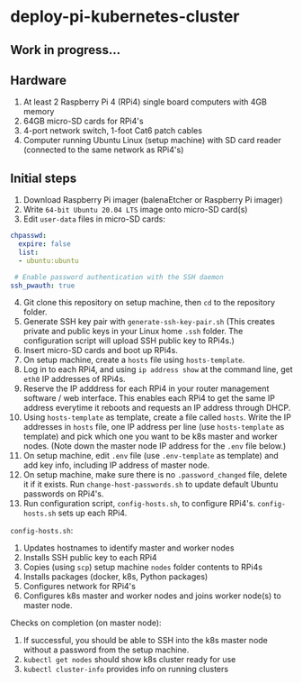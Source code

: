 # deploy-pi-kubernetes-cluster

## Work in progress...

## Hardware
1. At least 2 Raspberry Pi 4 (RPi4) single board computers with 4GB memory
2. 64GB micro-SD cards for RPi4's
3. 4-port network switch, 1-foot Cat6 patch cables
4. Computer running Ubuntu Linux (setup machine) with SD card reader (connected to the same network as RPi4's)

## Initial steps
1. Download Raspberry Pi imager (balenaEtcher or Raspberry Pi imager)
2. Write `64-bit Ubuntu 20.04 LTS` image onto micro-SD card(s)
3. Edit `user-data` files in micro-SD cards:
```YAML
chpasswd:
  expire: false
  list:
  - ubuntu:ubuntu

 # Enable password authentication with the SSH daemon
ssh_pwauth: true
```
4. Git clone this repository on setup machine, then `cd` to the repository folder.
5. Generate SSH key pair with `generate-ssh-key-pair.sh` (This creates private and public keys in your Linux home `.ssh` folder. The configuration script will upload SSH public key to RPi4s.)
6. Insert micro-SD cards and boot up RPi4s.
7. On setup machine, create a `hosts` file using `hosts-template`.
8. Log in to each RPi4, and using `ip address show` at the command line, get `eth0` IP addresses of RPi4s.
9. Reserve the IP adddress for each RPi4 in your router management software / web interface. This enables each RPi4 to get the same IP address everytime it reboots and requests an IP address through DHCP. 
10. Using `hosts-template` as template, create a file called `hosts`. Write the IP addresses in `hosts` file, one IP address per line (use `hosts-template` as template) and pick which one you want to be k8s master and worker nodes. (Note down the master node IP address for the `.env` file below.)
11. On setup machine, edit `.env` file (use `.env-template` as template) and add key info, including IP address of master node.
12. On setup machine, make sure there is no `.password_changed` file, delete it if it exists. Run `change-host-passwords.sh` to update default Ubuntu passwords on RPi4's.
13. Run configuration script, `config-hosts.sh`, to configure RPi4's. `config-hosts.sh` sets up each RPi4.

`config-hosts.sh`:
1. Updates hostnames to identify master and worker nodes
2. Installs SSH public key to each RPi4
3. Copies (using `scp`) setup machine `nodes` folder contents to RPi4s
4. Installs packages (docker, k8s, Python packages)
5. Configures network for RPi4's
6. Configures k8s master and worker nodes and joins worker node(s) to master node.

Checks on completion (on master node):
1. If successful, you should be able to SSH into the k8s master node without a password from the setup machine.
2. `kubectl get nodes` should show k8s cluster ready for use
3. `kubectl cluster-info` provides info on running clusters
